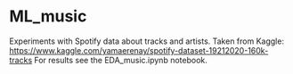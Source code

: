 # ML_music
Experiments with Spotify data about tracks and artists. Taken from Kaggle: https://www.kaggle.com/yamaerenay/spotify-dataset-19212020-160k-tracks
For results see the EDA_music.ipynb notebook.

